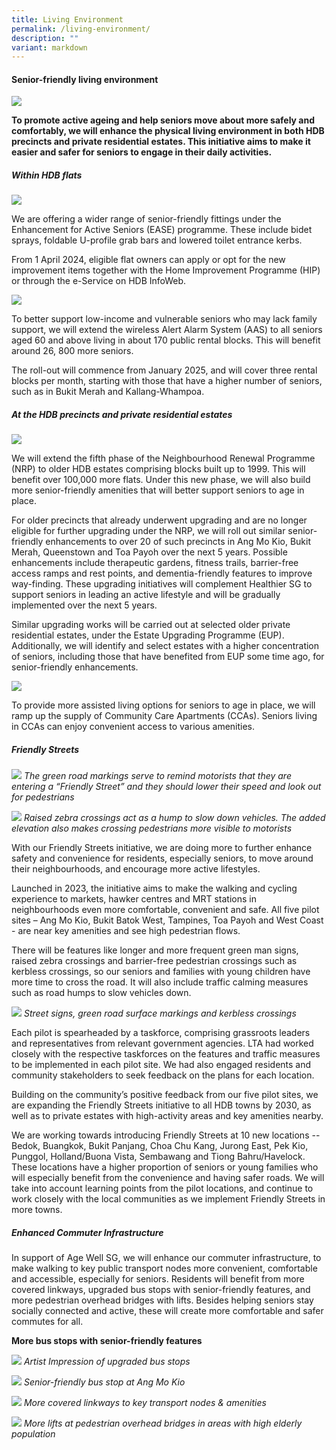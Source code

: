 ```yaml
---
title: Living Environment
permalink: /living-environment/
description: ""
variant: markdown
---
```

#### Senior-friendly living environment ####

![](/images/living%20environment%20banner%20(2).jpg)

**To promote active ageing and help seniors move about more safely and comfortably, we will enhance the physical living environment in both HDB precincts and private residential estates. This initiative aims to make it easier and safer for seniors to engage in their daily activities.**

##### Within HDB flats #####

![](/images/ease-2.jpg)

We are offering a wider range of senior-friendly fittings under the Enhancement for Active Seniors (EASE) programme. These include bidet sprays, foldable U-profile grab bars and lowered toilet entrance kerbs.

From 1 April 2024, eligible flat owners can apply or opt for the new improvement items together with the Home Improvement Programme (HIP) or through the e-Service on HDB InfoWeb.

![](/images/toilet.png)

To better support low-income and vulnerable seniors who may lack family support, we will extend the wireless Alert Alarm System (AAS) to all seniors aged 60 and above living in about 170 public rental blocks. This will benefit around 26, 800 more seniors.

The roll-out will commence from January 2025, and will cover three rental blocks per month, starting with those that have a higher number of seniors, such as in Bukit Merah and Kallang-Whampoa.

##### At the HDB precincts and private residential estates #####

![](/images/seniorfriendly%20(2).jpg)

We will extend the fifth phase of the Neighbourhood Renewal Programme (NRP) to older HDB estates comprising blocks built up to 1999. This will benefit over 100,000 more flats. Under this new phase, we will also build more senior-friendly amenities that will better support seniors to age in place. 

For older precincts that already underwent upgrading and are no longer eligible for further upgrading under the NRP, we will roll out similar senior-friendly enhancements to over 20 of such precincts in Ang Mo Kio, Bukit Merah, Queenstown and Toa Payoh over the next 5 years.
Possible enhancements include therapeutic gardens, fitness trails, barrier-free access ramps and rest points, and dementia-friendly features to improve way-finding. These upgrading initiatives will complement Healthier SG to support seniors in leading an active lifestyle and will be gradually implemented over the next 5 years.

Similar upgrading works will be carried out at selected older private residential estates, under the Estate Upgrading Programme (EUP). Additionally, we will identify and select estates with a higher concentration of seniors, including those that have benefited from EUP some time ago, for senior-friendly enhancements.

![](/images/cca%20(2).jpg)

To provide more assisted living options for seniors to age in place, we will ramp up the supply of Community Care Apartments (CCAs). Seniors living in CCAs can enjoy convenient access to various amenities. 

##### Friendly Streets #####

![](/images/friendly_streets_initiative.jpg)
*The green road markings serve to remind motorists that they are entering a “Friendly Street” and they should lower their speed and look out for pedestrians*  

 ![](/images/friendly_streets_initiative_2_.jpg)
*Raised zebra crossings act as a hump to slow down vehicles. The added elevation also makes crossing pedestrians more visible to motorists*

With our Friendly Streets initiative, we are doing more to further enhance safety and convenience for residents, especially seniors, to move around their neighbourhoods, and encourage more active lifestyles.   

Launched in 2023, the initiative aims to make the walking and cycling experience to markets, hawker centres and MRT stations in neighbourhoods even more comfortable, convenient and safe. All five pilot sites – Ang Mo Kio, Bukit Batok West, Tampines, Toa Payoh and West Coast - are near key amenities and see high pedestrian flows.   

There will be features like longer and more frequent green man signs, raised zebra crossings and barrier-free pedestrian crossings such as kerbless crossings, so our seniors and families with young children have more time to cross the road. It will also include traffic calming measures such as road humps to slow vehicles down.

 
![](/images/Picture4.png)
*Street signs, green road surface markings and kerbless crossings*

Each pilot is spearheaded by a taskforce, comprising grassroots leaders and representatives from relevant government agencies. LTA had worked closely with the respective taskforces on the features and traffic measures to be implemented in each pilot site. We had also engaged residents and community stakeholders to seek feedback on the plans for each location.  


Building on the community’s positive feedback from our five pilot sites, we are expanding the Friendly Streets initiative to all HDB towns by 2030, as well as to private estates with high-activity areas and key amenities nearby.  


We are working towards introducing Friendly Streets at 10 new locations -- Bedok, Buangkok, Bukit Panjang, Choa Chu Kang, Jurong East, Pek Kio, Punggol, Holland/Buona Vista, Sembawang and Tiong Bahru/Havelock. These locations have a higher proportion of seniors or young families who will especially benefit from the convenience and having safer roads. We will take into account learning points from the pilot locations, and continue to work closely with the local communities as we implement Friendly Streets in more towns.

##### Enhanced Commuter Infrastructure #####

In support of Age Well SG, we will enhance our commuter infrastructure, to make walking to key public transport nodes more convenient, comfortable and accessible, especially for seniors. Residents will benefit from more covered linkways, upgraded bus stops with senior-friendly features, and more pedestrian overhead bridges with lifts. Besides helping seniors stay socially connected and active, these will create more comfortable and safer commutes for all. 

**More bus stops with senior-friendly features**

![](/images/Artist_impression_of_upgraded_bus_stop.png)
*Artist Impression of upgraded bus stops*

![](/images/busstop.jpg)
*Senior-friendly bus stop at Ang Mo Kio*

![](/images/Completed_Covered_Linkway_to_transport_node_c.jpg)
*More covered linkways to key transport nodes & amenities*

![](/images/POB_AYE_Clementi.jpg)
*More lifts at pedestrian overhead bridges in areas with high elderly population*